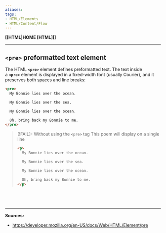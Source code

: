 ```yaml
---
aliases:
tags:
- HTML/Elements
- HTML/Content/Flow
---
```

**[[HTML|HOME [HTML]]]**

---
## `<pre>` preformatted text element
The HTML **`<pre>`** element defines preformatted text.
The text inside a **`<pre>`** element is displayed in a fixed-width font (usually Courier), and it preserves both spaces and line breaks:
```HTML
<pre>
  My Bonnie lies over the ocean.

  My Bonnie lies over the sea.

  My Bonnie lies over the ocean.

  Oh, bring back my Bonnie to me.
</pre>
```

>[!FAIL]- Without using the `<pre>` tag
> This poem will display on a single line
>```HTML
> <p>  
> 	My Bonnie lies over the ocean.  
> 
> 	My Bonnie lies over the sea.  
> 
> 	My Bonnie lies over the ocean.  
> 
> 	Oh, bring back my Bonnie to me.  
> </p>
> ```

# 

<br>

---
**Sources:**
- https://developer.mozilla.org/en-US/docs/Web/HTML/Element/pre